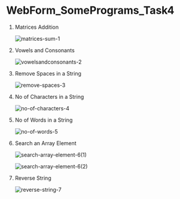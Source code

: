 # WebForm_SomePrograms_Task4

1. Matrices Addition

   ![matrices-sum-1](https://github.com/thedevsafaf/some-programs-webforms-asp-dot-net-futura-t4/assets/85129653/7e725364-bd67-4174-a3e3-56845db38d1e)

2. Vowels and Consonants

   ![vowelsandconsonants-2](https://github.com/thedevsafaf/some-programs-webforms-asp-dot-net-futura-t4/assets/85129653/9e221985-6474-4285-8d2b-7334a776af57)

3. Remove Spaces in a String

   ![remove-spaces-3](https://github.com/thedevsafaf/some-programs-webforms-asp-dot-net-futura-t4/assets/85129653/10a1ff9e-1457-4f5d-9316-56c535f7f40d)

4. No of Characters in a String

   ![no-of-characters-4](https://github.com/thedevsafaf/some-programs-webforms-asp-dot-net-futura-t4/assets/85129653/2e4673f9-1618-4033-94ad-72ed4d40ebdc)

5. No of Words in a String

   ![no-of-words-5](https://github.com/thedevsafaf/some-programs-webforms-asp-dot-net-futura-t4/assets/85129653/75e0ca26-c377-4178-933d-1444bc158568)

6. Search an Array Element

   ![search-array-element-6(1)](https://github.com/thedevsafaf/some-programs-webforms-asp-dot-net-futura-t4/assets/85129653/33aff13d-dbe4-4dd6-bee8-2e2d4f340bbf)
   
   ![search-array-element-6(2)](https://github.com/thedevsafaf/some-programs-webforms-asp-dot-net-futura-t4/assets/85129653/14213066-72e8-48e1-aace-82f5faddc49d)

7. Reverse String

   ![reverse-string-7](https://github.com/thedevsafaf/some-programs-webforms-asp-dot-net-futura-t4/assets/85129653/d7f2f527-e246-4c17-b465-4a3d94146e31)


 
